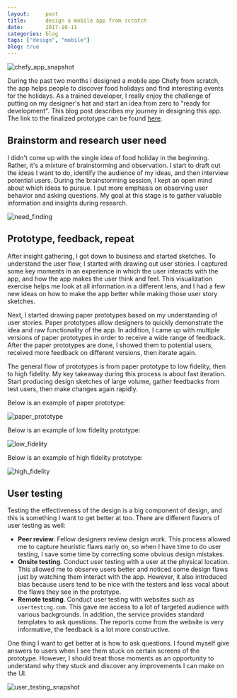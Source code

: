 ```yaml
---
layout:     post
title:      design a mobile app from scratch
date:       2017-10-11
categories: blog
tags: ["design", "mobile"]
blog: true
---
```


![chefy_app_snapshot](/images/chefy_snapshot.png)

During the past two months I designed a mobile app Chefy from scratch, the app helps people to discover food holidays and find interesting events for the holidays. As a trained developer, I really enjoy the challenge of putting on my designer's hat and start an idea from zero to "ready for development". This blog post describes my journey in designing this app. The link to the finalized prototype can be found [here](https://marvelapp.com/a454fae).

## Brainstorm and research user need

I didn't come up with the single idea of food holiday in the beginning. Rather, it's a mixture of brainstorming and observation. I start to draft out the ideas I want to do, identify the audience of my ideas, and then interview potential users. During the brainstorming session, I kept an open mind about which ideas to pursue. I put more emphasis on observing user behavior and asking questions. My goal at this stage is to gather valuable information and insights during research.

![need_finding](/images/need_finding.jpg)

## Prototype, feedback, repeat

After insight gathering, I got down to business and started sketches. To understand the user flow, I started with drawing out user stories. I captured some key moments in an experience in which the user interacts with the app, and how the app makes the user think and feel. This visualization exercise helps me look at all information in a different lens, and I had a few new ideas on how to make the app better while making those user story sketches. 

Next, I started drawing paper prototypes based on my understanding of user stories. Paper prototypes allow designers to quickly demonstrate the idea and raw functionality of the app. In addition, I came up with multiple versions of paper prototypes in order to receive a wide range of feedback. After the paper prototypes are done, I showed them to potential users, received more feedback on different versions, then iterate again.

The general flow of prototypes is from paper prototype to low fidelity, then to high fidelity. My key takeaway during this process is about fast iteration. Start producing design sketches of large volume, gather feedbacks from test users, then make changes again rapidly.

Below is an example of paper prototype:

![paper_prototype](/images/paper_prototype.png)

Below is an example of low fidelity prototype:

![low_fidelity](/images/low_fidelity_mock.jpg)

Below is an example of high fidelity prototype:

![high_fidelity](/images/high_fidelity_mock.png)

## User testing

Testing the effectiveness of the design is a big component of design, and this is something I want to get better at too. There are different flavors of user testing as well:

  - **Peer review**. Fellow designers review design work. This process allowed me to capture heuristic flaws early on, so when I have time to do user testing, I save some time by correcting some obvious design mistakes.
  - **Onsite testing**. Conduct user testing with a user at the physical location. This allowed me to observe users better and noticed some design flaws just by watching them interact with the app. However, it also introduced bias because users tend to be nice with the testers and less vocal about the flaws they see in the prototype.
  - **Remote testing**. Conduct user testing with websites such as `usertesting.com`. This gave me access to a lot of targeted audience with various backgrounds. In addition, the service provides standard templates to ask questions. The reports come from the website is very informative, the feedback is a lot more constructive.

One thing I want to get better at is how to ask questions. I found myself give answers to users when I see them stuck on certain screens of the prototype. However, I should treat those moments as an opportunity to understand why they stuck and discover any improvements I can make on the UI.

![user_testing_snapshot](/images/user_testing.jpg)

